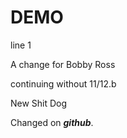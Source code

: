 # DEMO

line 1


A change for Bobby Ross

continuing without 11/12.b

New Shit Dog

Changed on ___github___.
